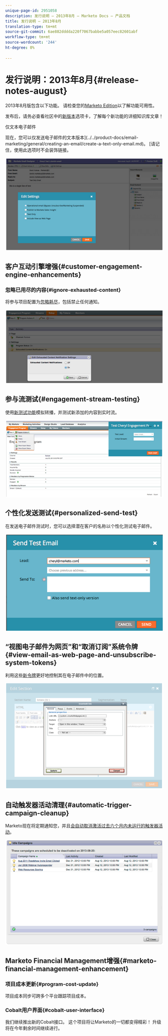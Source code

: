 ```yaml
---
unique-page-id: 2951058
description: 发行说明 — 2013年8月 — Marketo Docs — 产品文档
title: 发行说明 — 2013年8月
translation-type: tm+mt
source-git-commit: 6ae882dddda220f7067babbe5a057eec82601abf
workflow-type: tm+mt
source-wordcount: '244'
ht-degree: 0%

---
```



# 发行说明：2013年8月{#release-notes-august}

2013年8月版包含以下功能。 请检查您的[Marketo Edition](https://docs.marketo.com/display/docs/assets/pricing-1.php)以了解功能可用性。

发布后，请务必查看社区中的[新版本](release-notes-december-2013.md)选项卡，了解每个新功能的详细知识库文章！

仅文本电子邮件

现在，您可以仅发送电子邮件的文本版本](../../product-docs/email-marketing/general/creating-an-email/create-a-text-only-email.md)。 [请记住，使用此选项时不会装饰链接。

![](assets/image2014-9-22-16-3a34-3a15.png)

## 客户互动引擎增强{#customer-engagement-engine-enhancements}

### 忽略已用尽的内容{#ignore-exhausted-content}

将参与项目配置为[忽略耗尽](../../product-docs/email-marketing/drip-nurturing/using-engagement-programs/disable-and-enable-exhausted-content-notifications.md)，包括禁止任何通知。

![](assets/image2014-9-22-16-3a34-3a37.png)

## 参与流测试{#engagement-stream-testing}

使用[新测试功能](../../product-docs/email-marketing/drip-nurturing/engagement-program-streams/test-an-engagement-stream.md)模拟转播，并测试新添加的内容到实时流。

![](assets/image2014-9-22-16-3a34-3a56.png)

## 个性化发送测试{#personalized-send-test}

在发送电子邮件测试时，您可以选择潜在客户的名称以个性化测试电子邮件。

![](assets/image2014-9-22-16-3a35-3a15.png)

## “视图电子邮件为网页”和“取消订阅”系统令牌{#view-email-as-web-page-and-unsubscribe-system-tokens}

利用这些[新令牌](../../product-docs/email-marketing/general/using-tokens/system-tokens-glossary.md)更好地控制其在电子邮件中的位置。

![](assets/image2014-9-22-16-3a35-3a38.png)

## 自动触发器活动清理{#automatic-trigger-campaign-cleanup}

Marketo现在将定期通知您，并且[会自动取消激活过去六个月内未运行的触发器活动](../../product-docs/core-marketo-concepts/smart-campaigns/using-smart-campaigns/automatic-trigger-campaign-cleanup.md)。

![](assets/image2014-9-22-16-3a36-3a2.png)

## Marketo Financial Management增强{#marketo-financial-management-enhancement}

### 项目成本更新{#program-cost-update}

项目成本同步可跨多个平台跟踪项目成本。

### Cobalt用户界面{#cobalt-user-interface}

我们继续推出新的Cobalt接口。 这个项目将让Marketo的一切都变得精彩！ 升级将在今年剩余时间继续进行。
